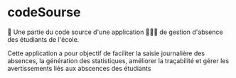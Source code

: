 # codeSourse

📌 Une partie du code source d'une application 👩🏻‍💻 de gestion d'absence des étudiants de l'école.

Cette application a pour objectif de faciliter la saisie journalière des absences, la génération des statistiques, améliorer la traçabilité et gérer les avertissements liés aux abscences des étudiants
